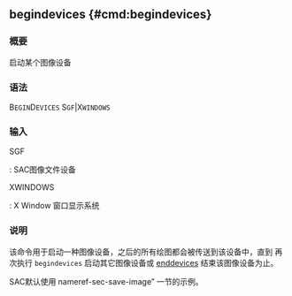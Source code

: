 ## begindevices {#cmd:begindevices}

### 概要

启动某个图像设备

### 语法

B`EGIN`D`EVICES` S`GF`|X`WINDOWS`

### 输入

SGF

:   SAC图像文件设备

XWINDOWS

:   X Window 窗口显示系统

### 说明

该命令用于启动一种图像设备，之后的所有绘图都会被传送到该设备中，直到
再次执行 `begindevices` 启动其它图像设备或
[enddevices](/commands/enddevices.md) 结束该图像设备为止。

SAC默认使用 nameref-sec-save-image” 一节的示例。
